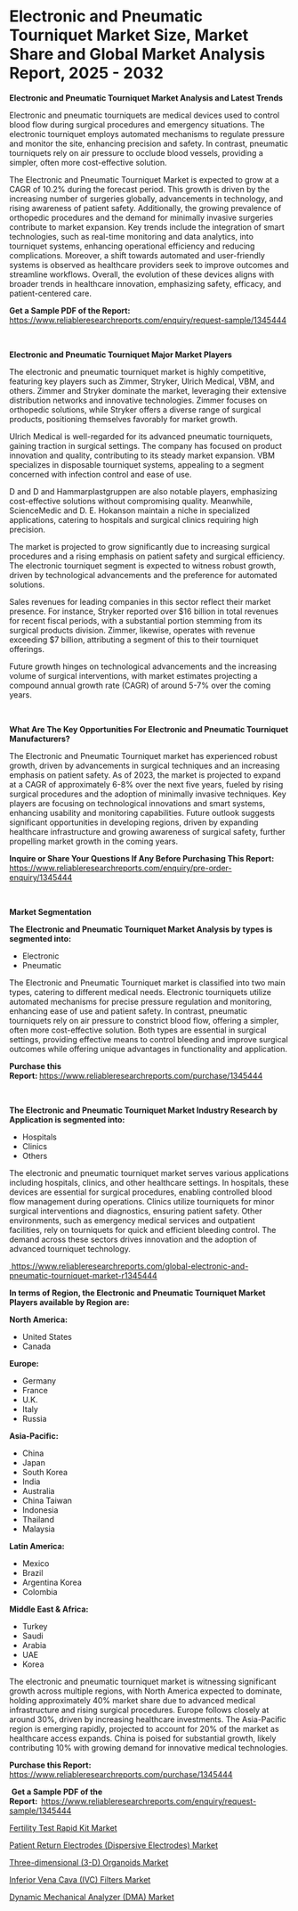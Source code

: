 <p><h1>Electronic and Pneumatic Tourniquet Market Size, Market Share and Global Market Analysis Report, 2025 - 2032</h1></p><p><strong>Electronic and Pneumatic Tourniquet Market Analysis and Latest Trends</strong></p>
<p><p>Electronic and pneumatic tourniquets are medical devices used to control blood flow during surgical procedures and emergency situations. The electronic tourniquet employs automated mechanisms to regulate pressure and monitor the site, enhancing precision and safety. In contrast, pneumatic tourniquets rely on air pressure to occlude blood vessels, providing a simpler, often more cost-effective solution.</p><p>The Electronic and Pneumatic Tourniquet Market is expected to grow at a CAGR of 10.2% during the forecast period. This growth is driven by the increasing number of surgeries globally, advancements in technology, and rising awareness of patient safety. Additionally, the growing prevalence of orthopedic procedures and the demand for minimally invasive surgeries contribute to market expansion. Key trends include the integration of smart technologies, such as real-time monitoring and data analytics, into tourniquet systems, enhancing operational efficiency and reducing complications. Moreover, a shift towards automated and user-friendly systems is observed as healthcare providers seek to improve outcomes and streamline workflows. Overall, the evolution of these devices aligns with broader trends in healthcare innovation, emphasizing safety, efficacy, and patient-centered care.</p></p>
<p><strong>Get a Sample PDF of the Report:&nbsp;</strong> <a href="https://www.reliableresearchreports.com/enquiry/request-sample/1345444?utm_campaign=120&utm_medium=2&utm_source=Github&utm_content=ia&utm_term=04032025&utm_id=electronic-and-pneumatic-tourniquet">https://www.reliableresearchreports.com/enquiry/request-sample/1345444</a></p>
<p>&nbsp;</p>
<p><strong>Electronic and Pneumatic Tourniquet Major Market Players</strong></p>
<p><p>The electronic and pneumatic tourniquet market is highly competitive, featuring key players such as Zimmer, Stryker, Ulrich Medical, VBM, and others. Zimmer and Stryker dominate the market, leveraging their extensive distribution networks and innovative technologies. Zimmer focuses on orthopedic solutions, while Stryker offers a diverse range of surgical products, positioning themselves favorably for market growth.</p><p>Ulrich Medical is well-regarded for its advanced pneumatic tourniquets, gaining traction in surgical settings. The company has focused on product innovation and quality, contributing to its steady market expansion. VBM specializes in disposable tourniquet systems, appealing to a segment concerned with infection control and ease of use.</p><p>D and D and Hammarplastgruppen are also notable players, emphasizing cost-effective solutions without compromising quality. Meanwhile, ScienceMedic and D. E. Hokanson maintain a niche in specialized applications, catering to hospitals and surgical clinics requiring high precision.</p><p>The market is projected to grow significantly due to increasing surgical procedures and a rising emphasis on patient safety and surgical efficiency. The electronic tourniquet segment is expected to witness robust growth, driven by technological advancements and the preference for automated solutions.</p><p>Sales revenues for leading companies in this sector reflect their market presence. For instance, Stryker reported over $16 billion in total revenues for recent fiscal periods, with a substantial portion stemming from its surgical products division. Zimmer, likewise, operates with revenue exceeding $7 billion, attributing a segment of this to their tourniquet offerings. </p><p>Future growth hinges on technological advancements and the increasing volume of surgical interventions, with market estimates projecting a compound annual growth rate (CAGR) of around 5-7% over the coming years.</p></p>
<p>&nbsp;</p>
<p><strong>What Are The Key Opportunities For Electronic and Pneumatic Tourniquet Manufacturers?</strong></p>
<p><p>The Electronic and Pneumatic Tourniquet market has experienced robust growth, driven by advancements in surgical techniques and an increasing emphasis on patient safety. As of 2023, the market is projected to expand at a CAGR of approximately 6-8% over the next five years, fueled by rising surgical procedures and the adoption of minimally invasive techniques. Key players are focusing on technological innovations and smart systems, enhancing usability and monitoring capabilities. Future outlook suggests significant opportunities in developing regions, driven by expanding healthcare infrastructure and growing awareness of surgical safety, further propelling market growth in the coming years.</p></p>
<p><strong>Inquire or Share Your Questions If Any Before Purchasing This Report:</strong> <a href="https://www.reliableresearchreports.com/enquiry/pre-order-enquiry/1345444?utm_campaign=120&utm_medium=2&utm_source=Github&utm_content=ia&utm_term=04032025&utm_id=electronic-and-pneumatic-tourniquet">https://www.reliableresearchreports.com/enquiry/pre-order-enquiry/1345444</a></p>
<p>&nbsp;</p>
<p><strong>Market Segmentation</strong></p>
<p><strong>The Electronic and Pneumatic Tourniquet Market Analysis by types is segmented into:</strong></p>
<p><ul><li>Electronic</li><li>Pneumatic</li></ul></p>
<p><p>The Electronic and Pneumatic Tourniquet market is classified into two main types, catering to different medical needs. Electronic tourniquets utilize automated mechanisms for precise pressure regulation and monitoring, enhancing ease of use and patient safety. In contrast, pneumatic tourniquets rely on air pressure to constrict blood flow, offering a simpler, often more cost-effective solution. Both types are essential in surgical settings, providing effective means to control bleeding and improve surgical outcomes while offering unique advantages in functionality and application.</p></p>
<p><strong>Purchase this Report:&nbsp;</strong><a href="https://www.reliableresearchreports.com/purchase/1345444?utm_campaign=120&utm_medium=2&utm_source=Github&utm_content=ia&utm_term=04032025&utm_id=electronic-and-pneumatic-tourniquet">https://www.reliableresearchreports.com/purchase/1345444</a></p>
<p>&nbsp;</p>
<p><strong>The Electronic and Pneumatic Tourniquet Market Industry Research by Application is segmented into:</strong></p>
<p><ul><li>Hospitals</li><li>Clinics</li><li>Others</li></ul></p>
<p><p>The electronic and pneumatic tourniquet market serves various applications including hospitals, clinics, and other healthcare settings. In hospitals, these devices are essential for surgical procedures, enabling controlled blood flow management during operations. Clinics utilize tourniquets for minor surgical interventions and diagnostics, ensuring patient safety. Other environments, such as emergency medical services and outpatient facilities, rely on tourniquets for quick and efficient bleeding control. The demand across these sectors drives innovation and the adoption of advanced tourniquet technology.</p></p>
<p><a href="https://www.reliableresearchreports.com/global-electronic-and-pneumatic-tourniquet-market-r1345444?utm_campaign=120&utm_medium=2&utm_source=Github&utm_content=ia&utm_term=04032025&utm_id=electronic-and-pneumatic-tourniquet">&nbsp;https://www.reliableresearchreports.com/global-electronic-and-pneumatic-tourniquet-market-r1345444</a></p>
<p><strong>In terms of Region, the Electronic and Pneumatic Tourniquet Market Players available by Region are:</strong></p>
<p>
    <p> <strong> North America: </strong>
        <ul>
            <li>United States</li>
            <li>Canada</li>
        </ul>
        </p> 
    <p> <strong> Europe: </strong>
        <ul>
            <li>Germany</li>
            <li>France</li>
            <li>U.K.</li>
            <li>Italy</li>
            <li>Russia</li>
        </ul>
        </p> 
    <p> <strong> Asia-Pacific: </strong>
        <ul>
            <li>China</li>
            <li>Japan</li>
            <li>South Korea</li>
            <li>India</li>
            <li>Australia</li>
            <li>China Taiwan</li>
            <li>Indonesia</li>
            <li>Thailand</li>
            <li>Malaysia</li>
        </ul>
        </p> 
    <p> <strong> Latin America: </strong>
        <ul>
            <li>Mexico</li>
            <li>Brazil</li>
            <li>Argentina Korea</li>
            <li>Colombia</li>
        </ul>
        </p> 
    <p> <strong> Middle East & Africa: </strong>
        <ul>
            <li>Turkey</li>
            <li>Saudi</li>
            <li>Arabia</li>
            <li>UAE</li>
            <li>Korea</li>
        </ul>
    </p>
    </p>
<p><p>The electronic and pneumatic tourniquet market is witnessing significant growth across multiple regions, with North America expected to dominate, holding approximately 40% market share due to advanced medical infrastructure and rising surgical procedures. Europe follows closely at around 30%, driven by increasing healthcare investments. The Asia-Pacific region is emerging rapidly, projected to account for 20% of the market as healthcare access expands. China is poised for substantial growth, likely contributing 10% with growing demand for innovative medical technologies.</p></p>
<p><strong>Purchase this Report: </strong><a href="https://www.reliableresearchreports.com/purchase/1345444?utm_campaign=120&utm_medium=2&utm_source=Github&utm_content=ia&utm_term=04032025&utm_id=electronic-and-pneumatic-tourniquet">https://www.reliableresearchreports.com/purchase/1345444</a></p>
<p>&nbsp;<strong>Get a Sample PDF of the Report:&nbsp;&nbsp;</strong><a href="https://www.reliableresearchreports.com/enquiry/request-sample/1345444?utm_campaign=120&utm_medium=2&utm_source=Github&utm_content=ia&utm_term=04032025&utm_id=electronic-and-pneumatic-tourniquet">https://www.reliableresearchreports.com/enquiry/request-sample/1345444</a></p>
<p><strong></strong></p>
<p><p><a href="https://github.com/molayrabeta/Market-Research-Report-List-1/blob/main/fertility-test-rapid-kit-market.md?utm_campaign=120&utm_medium=2&utm_source=Github&utm_content=ia&utm_term=04032025&utm_id=electronic-and-pneumatic-tourniquet">Fertility Test Rapid Kit Market</a></p><p><a href="https://github.com/tineamonaya/Market-Research-Report-List-1/blob/main/patient-return-electrodes-dispersive-electrodes-market.md?utm_campaign=120&utm_medium=2&utm_source=Github&utm_content=ia&utm_term=04032025&utm_id=electronic-and-pneumatic-tourniquet">Patient Return Electrodes (Dispersive Electrodes) Market</a></p><p><a href="https://github.com/koopalujale2/Market-Research-Report-List-1/blob/main/three-dimensional-3-d-organoids-market.md?utm_campaign=120&utm_medium=2&utm_source=Github&utm_content=ia&utm_term=04032025&utm_id=electronic-and-pneumatic-tourniquet">Three-dimensional (3-D) Organoids Market</a></p><p><a href="https://github.com/lecaneidreks/Market-Research-Report-List-1/blob/main/inferior-vena-cava-ivc-filters-market.md?utm_campaign=120&utm_medium=2&utm_source=Github&utm_content=ia&utm_term=04032025&utm_id=electronic-and-pneumatic-tourniquet">Inferior Vena Cava (IVC) Filters Market</a></p><p><a href="https://github.com/rigelciara0p/Market-Research-Report-List-1/blob/main/dynamic-mechanical-analyzer-dma-market.md?utm_campaign=120&utm_medium=2&utm_source=Github&utm_content=ia&utm_term=04032025&utm_id=electronic-and-pneumatic-tourniquet">Dynamic Mechanical Analyzer (DMA) Market</a></p></p>